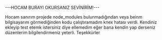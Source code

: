 ---HOCAM BURAYI OKURSANIZ SEVİNİRİM!---

Hocam sanırım projede node_modules bulunmadığından veya beinm bilgisayarım görmediğinden kodu çalıştıramadım knex hatası verdi. Kendiniz ekleyip test etemk istersiniz diye ellemedim eğer bana kendin yap derseniz düzenlerim bilgilendirmeniz yeterli. Teşekkürler

